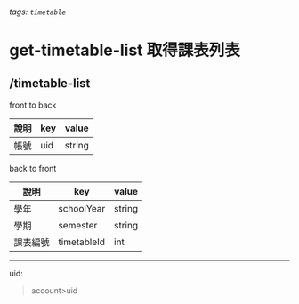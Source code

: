 ###### tags: `timetable`
# get-timetable-list 取得課表列表
## /timetable-list
front to back

| 說明 | key | value  |
| ---- | --- | ------ |
| 帳號 | uid  | string |

back to front

| 說明     | key         | value  |
| -------- | ----------- | ------ |
| 學年     | schoolYear  | string |
| 學期     | semester    | string |
| 課表編號 | timetableId | int    |

---
uid:
 >account>uid
